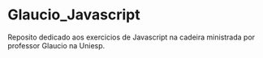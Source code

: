 # Glaucio_Javascript
Reposito dedicado aos exercicios de Javascript na cadeira ministrada por professor Glaucio na Uniesp.

